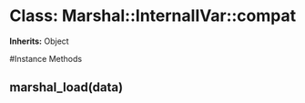 # Class: Marshal::InternalIVar::compat
**Inherits:** Object
    




#Instance Methods
## marshal_load(data) [](#method-i-marshal_load)

